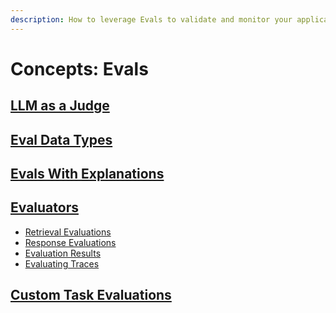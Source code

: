 ```yaml
---
description: How to leverage Evals to validate and monitor your application
---
```


# Concepts: Evals

## [LLM as a Judge](llm-as-a-judge.md)

## [Eval Data Types](evaluation-types.md)

## [Evals With Explanations](./#evals-with-explanations)

## [Evaluators](evaluation.md)

* [Retrieval Evaluations](evaluation.md#retrieval-evaluation)
* [Response Evaluations](evaluation.md#retrieval-evaluation)
* [Evaluation Results](evaluation.md#evaluations)
* [Evaluating Traces](evaluation.md#evaluating-traces)

## [Custom Task Evaluations](building-your-own-evals.md)

